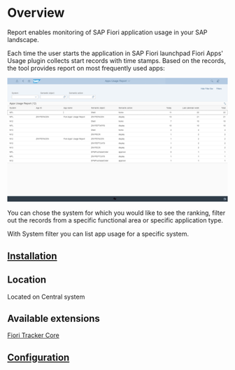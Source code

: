 # Overview

Report enables monitoring of SAP Fiori application usage in your SAP landscape.

Each time the user starts the application in SAP Fiori launchpad Fiori Apps' Usage plugin collects start records with time stamps. Based on the records, the tool provides report on most frequently used apps:

[![](res/fa.png)](res/fa.png)

You can chose the system for which you would like to see the ranking, filter out the records from a specific functional area or specific application type.

With System filter you can list app usage for a specific system.

## [Installation](inst.md)

## Location
Located on Central system

## Available extensions
[Fiori Tracker Core](extend-w-core.md)

## [Configuration](conf.md)
